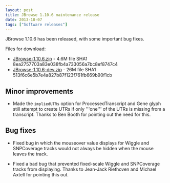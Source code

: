```yaml
---
layout: post
title: JBrowse 1.10.6 maintenance release
date: 2013-10-07
tags: ["Software releases"]
---
```


JBrowse 1.10.6 has been released, with some important bug fixes.

Files for download:

- [JBrowse-1.10.6.zip](/wordpress/wp-content/plugins/download-monitor/download.php?id=73 "download JBrowse-1.10.6.zip") -
  4.6M file SHA1 8ea2757703a83e038fb4a733056a7bc8ef8747c4
- [JBrowse-1.10.6-dev.zip](http://jbrowse.org/wordpress/wp-content/plugins/download-monitor/download.php?id=74 "download JBrowse-1.10.6-dev.zip") -
  26M file SHA1 513f6c6e5b7e4a827b87f123f761fb669b90f1cb

## Minor improvements

- Made the `impliedUTRs` option for ProcessedTranscript and Gene glyph still
  attempt to create UTRs if only '''one''' of the UTRs is missing from a
  transcript. Thanks to Ben Booth for pointing out the need for this.

## Bug fixes

- Fixed bug in which the mouseover value displays for Wiggle and SNPCoverage
  tracks would not always be hidden when the mouse leaves the track.

- Fixed a bad bug that prevented fixed-scale Wiggle and SNPCoverage tracks from
  displaying. Thanks to Jean-Jack Riethoven and Michael Axtell for pointing this
  out.
